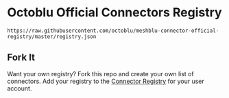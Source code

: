 # Octoblu Official Connectors Registry

`https://raw.githubusercontent.com/octoblu/meshblu-connector-official-registry/master/registry.json`

## Fork It

Want your own registry? Fork this repo and create your own list of connectors. Add your registry to the [Connector Registry](https://connector-factory.octoblu.com/connectors/registry) for your user account.
